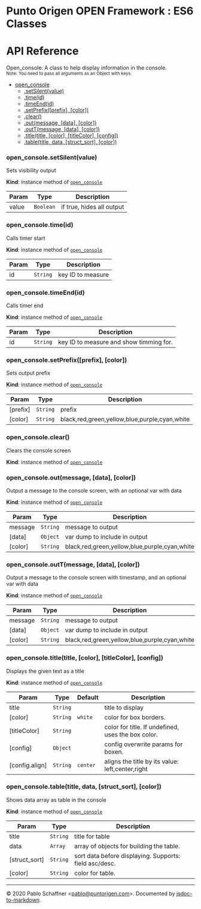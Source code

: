 # Punto Origen OPEN Framework : ES6 Classes

# API Reference
Open_console: A class to help display information in the console.<br/><small>Note: You need to pass all arguments as an Object with keys.</small>


* [open_console](#module_open_console)
    * [.setSilent(value)](#module_open_console+setSilent)
    * [.time(id)](#module_open_console+time)
    * [.timeEnd(id)](#module_open_console+timeEnd)
    * [.setPrefix([prefix], [color])](#module_open_console+setPrefix)
    * [.clear()](#module_open_console+clear)
    * [.out(message, [data], [color])](#module_open_console+out)
    * [.outT(message, [data], [color])](#module_open_console+outT)
    * [.title(title, [color], [titleColor], [config])](#module_open_console+title)
    * [.table(title, data, [struct_sort], [color])](#module_open_console+table)

<a name="module_open_console+setSilent"></a>

### open_console.setSilent(value)
Sets visibility output

**Kind**: instance method of [<code>open\_console</code>](#module_open_console)  

| Param | Type | Description |
| --- | --- | --- |
| value | <code>Boolean</code> | if true, hides all output |

<a name="module_open_console+time"></a>

### open_console.time(id)
Calls timer start

**Kind**: instance method of [<code>open\_console</code>](#module_open_console)  

| Param | Type | Description |
| --- | --- | --- |
| id | <code>String</code> | key ID to measure |

<a name="module_open_console+timeEnd"></a>

### open_console.timeEnd(id)
Calls timer end

**Kind**: instance method of [<code>open\_console</code>](#module_open_console)  

| Param | Type | Description |
| --- | --- | --- |
| id | <code>String</code> | key ID to measure and show timming for. |

<a name="module_open_console+setPrefix"></a>

### open_console.setPrefix([prefix], [color])
Sets output prefix

**Kind**: instance method of [<code>open\_console</code>](#module_open_console)  

| Param | Type | Description |
| --- | --- | --- |
| [prefix] | <code>String</code> | prefix |
| [color] | <code>String</code> | black,red,green,yellow,blue,purple,cyan,white |

<a name="module_open_console+clear"></a>

### open_console.clear()
Clears the console screen

**Kind**: instance method of [<code>open\_console</code>](#module_open_console)  
<a name="module_open_console+out"></a>

### open_console.out(message, [data], [color])
Output a message to the console screen, with an optional var with data

**Kind**: instance method of [<code>open\_console</code>](#module_open_console)  

| Param | Type | Description |
| --- | --- | --- |
| message | <code>String</code> | message to output |
| [data] | <code>Object</code> | var dump to include in output |
| [color] | <code>String</code> | black,red,green,yellow,blue,purple,cyan,white |

<a name="module_open_console+outT"></a>

### open_console.outT(message, [data], [color])
Output a message to the console screen with timestamp, and an optional var with data

**Kind**: instance method of [<code>open\_console</code>](#module_open_console)  

| Param | Type | Description |
| --- | --- | --- |
| message | <code>String</code> | message to output |
| [data] | <code>Object</code> | var dump to include in output |
| [color] | <code>String</code> | black,red,green,yellow,blue,purple,cyan,white |

<a name="module_open_console+title"></a>

### open_console.title(title, [color], [titleColor], [config])
Displays the given text as a title

**Kind**: instance method of [<code>open\_console</code>](#module_open_console)  

| Param | Type | Default | Description |
| --- | --- | --- | --- |
| title | <code>String</code> |  | title to display |
| [color] | <code>String</code> | <code>white</code> | color for box borders. |
| [titleColor] | <code>String</code> |  | color for title. If undefined, uses the box color. |
| [config] | <code>Object</code> |  | config overwrite params for boxen. |
| [config.align] | <code>String</code> | <code>center</code> | aligns the title by its value: left,center,right |

<a name="module_open_console+table"></a>

### open_console.table(title, data, [struct_sort], [color])
Shows data array as table in the console

**Kind**: instance method of [<code>open\_console</code>](#module_open_console)  

| Param | Type | Description |
| --- | --- | --- |
| title | <code>String</code> | title for table |
| data | <code>Array</code> | array of objects for building the table. |
| [struct_sort] | <code>String</code> | sort data before displaying. Supports: field asc/desc. |
| [color] | <code>String</code> | color for table. |


* * *

&copy; 2020 Pablo Schaffner &lt;pablo@puntorigen.com&gt;.
Documented by [jsdoc-to-markdown](https://github.com/jsdoc2md/jsdoc-to-markdown).